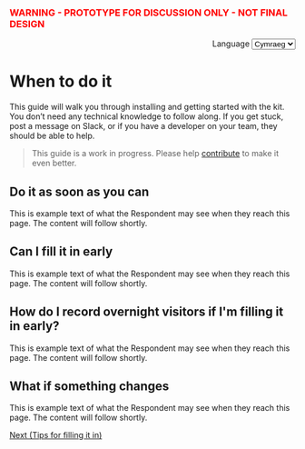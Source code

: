 <h3 class="govuk-heading-s"><font color="red">WARNING - PROTOTYPE FOR DISCUSSION ONLY - NOT FINAL DESIGN</font></h3>

<div class="govuk-form-group" align="right">
  <label class="govuk-label" for="sort">
    Language
  </label>
  <select class="govuk-select" id="sort" name="sort">
    <option value="published">English</option>
    <option value="updated" selected>Cymraeg</option>
    <option value="views">Scots</option>
  </select>
</div>


# When to do it

This guide will walk you through installing and getting started with the kit. You don’t need any technical knowledge to follow along. If you get stuck, post a message on Slack, or if you have a developer on your team, they should be able to help.

> This guide is a work in progress. Please help [contribute](https://github.com/alphagov/govuk-prototype-kit/blob/master/CONTRIBUTING.md) to make it even better.

## Do it as soon as you can

This is example text of what the Respondent may see when they reach this page. The content will follow shortly.

## Can I fill it in early

This is example text of what the Respondent may see when they reach this page. The content will follow shortly.

## How do I record overnight visitors if I'm filling it in early?

This is example text of what the Respondent may see when they reach this page. The content will follow shortly.

## What if something changes

This is example text of what the Respondent may see when they reach this page. The content will follow shortly.


<a href="requirements.md" class="button">Next (Tips for filling it in)</a>
